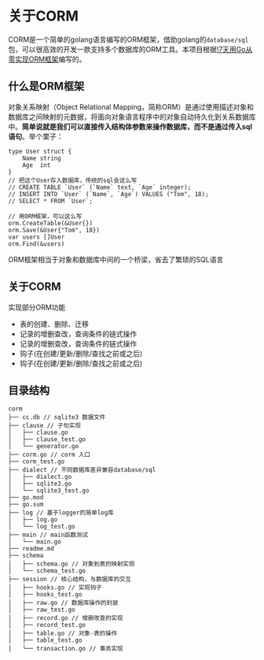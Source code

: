 # 关于CORM
CORM是一个简单的golang语言编写的ORM框架，借助golang的`database/sql`包，可以很高效的开发一款支持多个数据库的ORM工具。本项目根据[!7天用Go从零实现ORM框架](https://geektutu.com/post/geeorm.html)编写的。
## 什么是ORM框架
对象关系映射（Object Relational Mapping，简称ORM）是通过使用描述对象和数据库之间映射的元数据，将面向对象语言程序中的对象自动持久化到关系数据库中。**简单说就是我们可以直接传入结构体参数来操作数据库，而不是通过传入sql语句**。举个栗子：
```golang
type User struct {
    Name string
    Age  int
}
// 把这个User存入数据库，传统的sql会这么写
// CREATE TABLE `User` (`Name` text, `Age` integer);
// INSERT INTO `User` (`Name`, `Age`) VALUES ("Tom", 18);
// SELECT * FROM `User`;

// 用ORM框架，可以这么写
orm.CreateTable(&User{})
orm.Save(&User{"Tom", 18})
var users []User
orm.Find(&users)
```
ORM框架相当于对象和数据库中间的一个桥梁，省去了繁琐的SQL语言
## 关于CORM
实现部分ORM功能
- 表的创建、删除、迁移
- 记录的增删查改，查询条件的链式操作
- 记录的增删查改，查询条件的链式操作
- 钩子(在创建/更新/删除/查找之前或之后)
- 钩子(在创建/更新/删除/查找之前或之后)
## 目录结构
```
corm
├── cc.db // sqlite3 数据文件
├── clause // 子句实现
│   ├── clause.go 
│   ├── clause_test.go
│   └── generator.go 
├── corm.go // corm 入口
├── corm_test.go
├── dialect // 不同数据库差异兼容database/sql
│   ├── dialect.go
│   ├── sqlite3.go
│   └── sqlite3_test.go
├── go.mod
├── go.sum
├── log // 基于logger的简单log库
│   ├── log.go
│   └── log_test.go
├── main // main函数测试
│   └── main.go
├── readme.md
├── schema
│   ├── schema.go // 对象到表的映射实现
│   └── schema_test.go
├── session // 核心结构，与数据库的交互
│   ├── hooks.go // 实现钩子
│   ├── hooks_test.go
│   ├── raw.go // 数据库操作的封装
│   ├── raw_test.go
│   ├── record.go // 增删改查的实现
│   ├── record_test.go
│   ├── table.go // 对象-表的操作
│   ├── table_test.go
│   └── transaction.go // 事务实现
```
